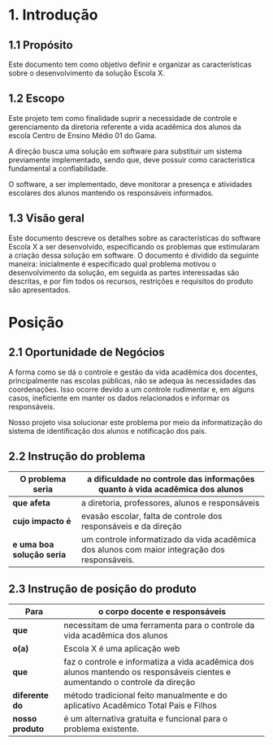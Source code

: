 # 1. Introdução

## 1.1 Propósito
Este documento tem como objetivo definir e organizar as características sobre o desenvolvimento da solução Escola X.

## 1.2 Escopo
Este projeto tem como finalidade suprir a necessidade de controle e gerenciamento da diretoria referente a vida acadêmica dos alunos da escola Centro de Ensino Médio 01 do Gama.

A direção busca uma solução em software para substituir um sistema previamente implementado, sendo que, deve possuir como característica fundamental a confiabilidade.

O software, a ser implementado, deve monitorar a presença e atividades escolares dos alunos mantendo os responsáveis informados.

## 1.3 Visão geral
Este documento descreve os detalhes sobre as características do software Escola X a ser desenvolvido, especificando os problemas que estimularam a criação dessa solução em software. O documento é dividido da seguinte maneira: inicialmente é especificado qual problema motivou o desenvolvimento da solução, em seguida as partes interessadas são descritas, e por fim todos os recursos, restrições e requisitos do produto são apresentados.

# Posição
## 2.1 Oportunidade de Negócios
A forma como se dá o controle e gestão da vida acadêmica dos docentes, principalmente nas escolas públicas, não se adequa às necessidades das coordenações. Isso ocorre devido a um controle rudimentar e, em alguns casos, ineficiente em manter os dados relacionados e informar os responsáveis.

Nosso projeto visa solucionar este problema por meio da informatização do sistema de identificação dos alunos e notificação dos pais.

## 2.2 Instrução do problema
| O problema seria | a dificuldade no controle das informações quanto à vida acadêmica dos alunos|
|--|--|
| **que afeta** | a diretoria, professores, alunos e responsáveis |
| **cujo impacto é** | evasão escolar, falta de controle dos responsáveis e da direção |
| **e uma boa solução seria** | um controle informatizado da vida acadêmica dos alunos com maior integração dos responsáveis.|

## 2.3 Instrução de posição do produto
| Para | o corpo docente e responsáveis |
| --- | --- | 
| **que** | necessitam de uma ferramenta para o controle da vida acadêmica dos alunos |
| **o(a)** | Escola X é uma aplicação web |
| **que** | faz o controle e informatiza a vida acadêmica dos alunos mantendo os responsáveis cientes e aumentando o controle da direção |
| **diferente do** | método tradicional feito manualmente e do aplicativo Acadêmico Total Pais e Filhos |
| **nosso produto** | é um alternativa gratuita e funcional para o problema existente. |
